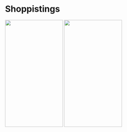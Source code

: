 # Shoppistings
<img src = "https://github.com/Brutevision/Shoppistings/blob/master/app/src/main/res/drawable/iv1.jpg" height="350" width="190"/> 
<img src = "https://github.com/Brutevision/Shoppistings/blob/master/app/src/main/res/drawable/iv2.jpg" height="350" width="190"/> 
